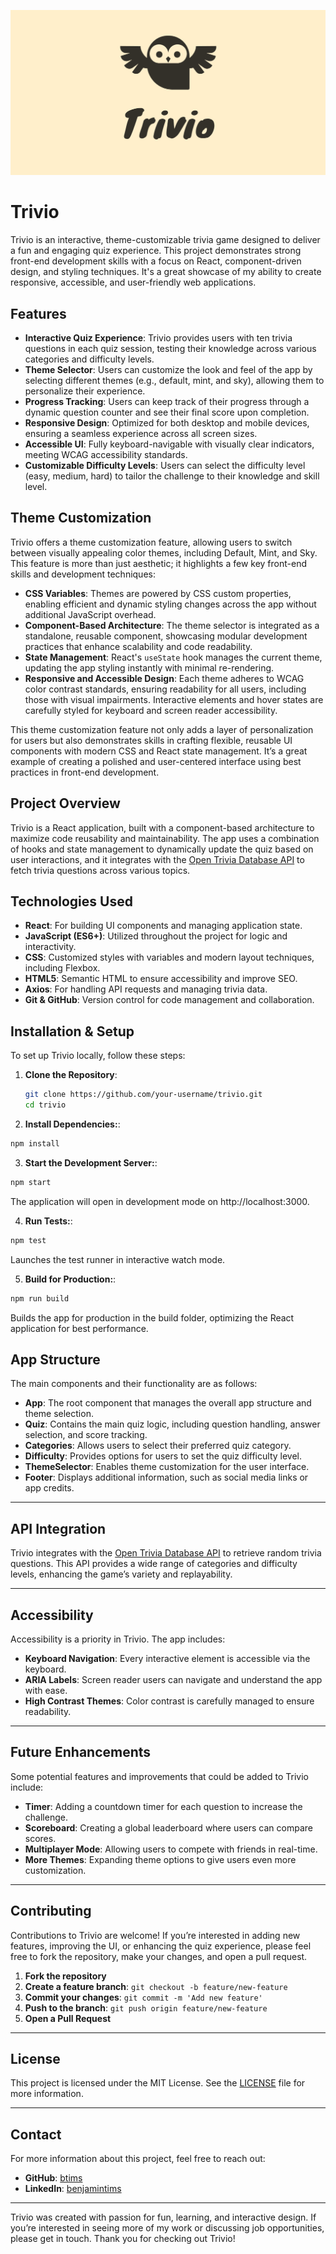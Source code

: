 ![Trivio Screenshot](./public/social_share.png)

# Trivio

Trivio is an interactive, theme-customizable trivia game designed to deliver a fun and engaging quiz experience. This project demonstrates strong front-end development skills with a focus on React, component-driven design, and styling techniques. It's a great showcase of my ability to create responsive, accessible, and user-friendly web applications.

## Features

- **Interactive Quiz Experience**: Trivio provides users with ten trivia questions in each quiz session, testing their knowledge across various categories and difficulty levels.
- **Theme Selector**: Users can customize the look and feel of the app by selecting different themes (e.g., default, mint, and sky), allowing them to personalize their experience.
- **Progress Tracking**: Users can keep track of their progress through a dynamic question counter and see their final score upon completion.
- **Responsive Design**: Optimized for both desktop and mobile devices, ensuring a seamless experience across all screen sizes.
- **Accessible UI**: Fully keyboard-navigable with visually clear indicators, meeting WCAG accessibility standards.
- **Customizable Difficulty Levels**: Users can select the difficulty level (easy, medium, hard) to tailor the challenge to their knowledge and skill level.

## Theme Customization

Trivio offers a theme customization feature, allowing users to switch between visually appealing color themes, including Default, Mint, and Sky. This feature is more than just aesthetic; it highlights a few key front-end skills and development techniques:

- **CSS Variables**: Themes are powered by CSS custom properties, enabling efficient and dynamic styling changes across the app without additional JavaScript overhead.
- **Component-Based Architecture**: The theme selector is integrated as a standalone, reusable component, showcasing modular development practices that enhance scalability and code readability.
- **State Management**: React's `useState` hook manages the current theme, updating the app styling instantly with minimal re-rendering.
- **Responsive and Accessible Design**: Each theme adheres to WCAG color contrast standards, ensuring readability for all users, including those with visual impairments. Interactive elements and hover states are carefully styled for keyboard and screen reader accessibility.

This theme customization feature not only adds a layer of personalization for users but also demonstrates skills in crafting flexible, reusable UI components with modern CSS and React state management. It’s a great example of creating a polished and user-centered interface using best practices in front-end development.

## Project Overview

Trivio is a React application, built with a component-based architecture to maximize code reusability and maintainability. The app uses a combination of hooks and state management to dynamically update the quiz based on user interactions, and it integrates with the [Open Trivia Database API](https://opentdb.com/) to fetch trivia questions across various topics.

## Technologies Used

- **React**: For building UI components and managing application state.
- **JavaScript (ES6+)**: Utilized throughout the project for logic and interactivity.
- **CSS**: Customized styles with variables and modern layout techniques, including Flexbox.
- **HTML5**: Semantic HTML to ensure accessibility and improve SEO.
- **Axios**: For handling API requests and managing trivia data.
- **Git & GitHub**: Version control for code management and collaboration.

## Installation & Setup

To set up Trivio locally, follow these steps:

1. **Clone the Repository**:

   ```bash
   git clone https://github.com/your-username/trivio.git
   cd trivio
   ```

2. **Install Dependencies:**:

```bash
npm install
```

3. **Start the Development Server:**:

```bash
npm start
```

The application will open in development mode on http://localhost:3000.

4. **Run Tests:**:

```bash
npm test
```

Launches the test runner in interactive watch mode.

5. **Build for Production:**:

```bash
npm run build
```

Builds the app for production in the build folder, optimizing the React application for best performance.

## App Structure

The main components and their functionality are as follows:

- **App**: The root component that manages the overall app structure and theme selection.
- **Quiz**: Contains the main quiz logic, including question handling, answer selection, and score tracking.
- **Categories**: Allows users to select their preferred quiz category.
- **Difficulty**: Provides options for users to set the quiz difficulty level.
- **ThemeSelector**: Enables theme customization for the user interface.
- **Footer**: Displays additional information, such as social media links or app credits.

---

## API Integration

Trivio integrates with the [Open Trivia Database API](https://opentdb.com/) to retrieve random trivia questions. This API provides a wide range of categories and difficulty levels, enhancing the game’s variety and replayability.

---

## Accessibility

Accessibility is a priority in Trivio. The app includes:

- **Keyboard Navigation**: Every interactive element is accessible via the keyboard.
- **ARIA Labels**: Screen reader users can navigate and understand the app with ease.
- **High Contrast Themes**: Color contrast is carefully managed to ensure readability.

---

## Future Enhancements

Some potential features and improvements that could be added to Trivio include:

- **Timer**: Adding a countdown timer for each question to increase the challenge.
- **Scoreboard**: Creating a global leaderboard where users can compare scores.
- **Multiplayer Mode**: Allowing users to compete with friends in real-time.
- **More Themes**: Expanding theme options to give users even more customization.

---

## Contributing

Contributions to Trivio are welcome! If you’re interested in adding new features, improving the UI, or enhancing the quiz experience, please feel free to fork the repository, make your changes, and open a pull request.

1. **Fork the repository**
2. **Create a feature branch**: `git checkout -b feature/new-feature`
3. **Commit your changes**: `git commit -m 'Add new feature'`
4. **Push to the branch**: `git push origin feature/new-feature`
5. **Open a Pull Request**

---

## License

This project is licensed under the MIT License. See the [LICENSE](LICENSE) file for more information.

---

## Contact

For more information about this project, feel free to reach out:

- **GitHub**: [btims](https://github.com/btims512)
- **LinkedIn**: [benjamintims](https://www.linkedin.com/in/benjamintims/)

---

Trivio was created with passion for fun, learning, and interactive design. If you’re interested in seeing more of my work or discussing job opportunities, please get in touch. Thank you for checking out Trivio!
